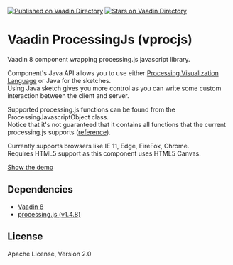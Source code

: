 [![Published on Vaadin  Directory](https://img.shields.io/badge/Vaadin%20Directory-published-00b4f0.svg)](https://vaadin.com/directory/component/processingjs)
[![Stars on Vaadin Directory](https://img.shields.io/vaadin-directory/star/processingjs.svg)](https://vaadin.com/directory/component/processingjs)

Vaadin ProcessingJs  (vprocjs)
==============================

Vaadin 8 component wrapping processing.js javascript library.

Component's Java API allows you to use either [Processing Visualization Language](http://processing.org) or Java for the sketches.  
Using Java sketch gives you more control as you can write some custom interaction between the client and server.

Supported processing.js functions can be found from the ProcessingJavascriptObject class.   
Notice that it's not guaranteed that it contains all functions that the current processing.js supports ([reference](http://processingjs.org/reference/)).

Currently supports browsers like IE 11, Edge, FireFox, Chrome.  
Requires HTML5 support as this component uses HTML5 Canvas.


[Show the demo](http://tomivirtanen.app.fi/vprocjs/)


Dependencies
------------

* [Vaadin 8](http://vaadin.com)
* [processing.js (v1.4.8)](http://processingjs.org)



License
-------

Apache License, Version 2.0


